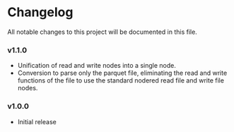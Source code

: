 # Changelog

All notable changes to this project will be documented in this file.

### v1.1.0

- Unification of read and write nodes into a single node.
- Conversion to parse only the parquet file, eliminating the read and write functions of the file to use the standard nodered read file and write file nodes.

### v1.0.0

- Initial release
